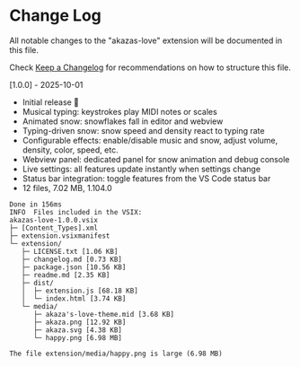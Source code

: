 # Change Log

All notable changes to the "akazas-love" extension will be documented in this file.

Check [Keep a Changelog](http://keepachangelog.com/) for recommendations on how to structure this file.

[1.0.0] - 2025-10-01
- Initial release 🚀
- Musical typing: keystrokes play MIDI notes or scales
- Animated snow: snowflakes fall in editor and webview
- Typing-driven snow: snow speed and density react to typing rate
- Configurable effects: enable/disable music and snow, adjust volume, density, color, speed, etc.
- Webview panel: dedicated panel for snow animation and debug console
- Live settings: all features update instantly when settings change
- Status bar integration: toggle features from the VS Code status bar
- 12 files, 7.02 MB, 1.104.0

```
Done in 156ms
INFO  Files included in the VSIX:
akazas-love-1.0.0.vsix
├─ [Content_Types].xml
├─ extension.vsixmanifest
└─ extension/
   ├─ LICENSE.txt [1.06 KB]
   ├─ changelog.md [0.73 KB]
   ├─ package.json [10.56 KB]
   ├─ readme.md [2.35 KB]
   ├─ dist/
   │  ├─ extension.js [68.18 KB]
   │  └─ index.html [3.74 KB]
   └─ media/
      ├─ akaza's-love-theme.mid [3.68 KB]
      ├─ akaza.png [12.92 KB]
      ├─ akaza.svg [4.38 KB]
      └─ happy.png [6.98 MB]

The file extension/media/happy.png is large (6.98 MB)
```
